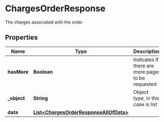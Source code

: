 

# ChargesOrderResponse

The charges associated with the order

## Properties

| Name | Type | Description | Notes |
|------------ | ------------- | ------------- | -------------|
|**hasMore** | **Boolean** | Indicates if there are more pages to be requested |  |
|**_object** | **String** | Object type, in this case is list |  |
|**data** | [**List&lt;ChargesOrderResponseAllOfData&gt;**](ChargesOrderResponseAllOfData.md) |  |  [optional] |



